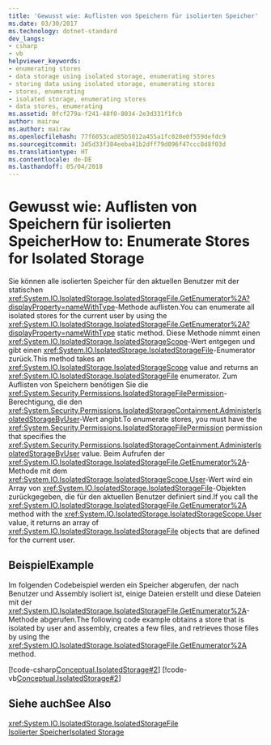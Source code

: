 ```yaml
---
title: 'Gewusst wie: Auflisten von Speichern für isolierten Speicher'
ms.date: 03/30/2017
ms.technology: dotnet-standard
dev_langs:
- csharp
- vb
helpviewer_keywords:
- enumerating stores
- data storage using isolated storage, enumerating stores
- storing data using isolated storage, enumerating stores
- stores, enumerating
- isolated storage, enumerating stores
- data stores, enumerating
ms.assetid: 0fcf279a-f241-48f0-8034-2e3d331f1fcb
author: mairaw
ms.author: mairaw
ms.openlocfilehash: 77f6053cad85b5012a455a1fc020e0f559defdc9
ms.sourcegitcommit: 3d5d33f384eeba41b2dff79d096f47ccc8d8f03d
ms.translationtype: HT
ms.contentlocale: de-DE
ms.lasthandoff: 05/04/2018
---
```

# <a name="how-to-enumerate-stores-for-isolated-storage"></a><span data-ttu-id="90b44-102">Gewusst wie: Auflisten von Speichern für isolierten Speicher</span><span class="sxs-lookup"><span data-stu-id="90b44-102">How to: Enumerate Stores for Isolated Storage</span></span>
<span data-ttu-id="90b44-103">Sie können alle isolierten Speicher für den aktuellen Benutzer mit der statischen <xref:System.IO.IsolatedStorage.IsolatedStorageFile.GetEnumerator%2A?displayProperty=nameWithType>-Methode auflisten.</span><span class="sxs-lookup"><span data-stu-id="90b44-103">You can enumerate all isolated stores for the current user by using the  <xref:System.IO.IsolatedStorage.IsolatedStorageFile.GetEnumerator%2A?displayProperty=nameWithType> static method.</span></span> <span data-ttu-id="90b44-104">Diese Methode nimmt einen <xref:System.IO.IsolatedStorage.IsolatedStorageScope>-Wert entgegen und gibt einen <xref:System.IO.IsolatedStorage.IsolatedStorageFile>-Enumerator zurück.</span><span class="sxs-lookup"><span data-stu-id="90b44-104">This  method takes an <xref:System.IO.IsolatedStorage.IsolatedStorageScope> value and returns an <xref:System.IO.IsolatedStorage.IsolatedStorageFile> enumerator.</span></span> <span data-ttu-id="90b44-105">Zum Auflisten von Speichern benötigen Sie die <xref:System.Security.Permissions.IsolatedStorageFilePermission>-Berechtigung, die den <xref:System.Security.Permissions.IsolatedStorageContainment.AdministerIsolatedStorageByUser>-Wert angibt.</span><span class="sxs-lookup"><span data-stu-id="90b44-105">To enumerate stores, you must have the <xref:System.Security.Permissions.IsolatedStorageFilePermission> permission that specifies the <xref:System.Security.Permissions.IsolatedStorageContainment.AdministerIsolatedStorageByUser> value.</span></span> <span data-ttu-id="90b44-106">Beim Aufrufen der <xref:System.IO.IsolatedStorage.IsolatedStorageFile.GetEnumerator%2A>-Methode mit dem <xref:System.IO.IsolatedStorage.IsolatedStorageScope.User>-Wert wird ein Array von <xref:System.IO.IsolatedStorage.IsolatedStorageFile>-Objekten zurückgegeben, die für den aktuellen Benutzer definiert sind.</span><span class="sxs-lookup"><span data-stu-id="90b44-106">If you call the <xref:System.IO.IsolatedStorage.IsolatedStorageFile.GetEnumerator%2A> method with the <xref:System.IO.IsolatedStorage.IsolatedStorageScope.User> value, it returns an array of <xref:System.IO.IsolatedStorage.IsolatedStorageFile> objects that are defined for the current user.</span></span>  
  
## <a name="example"></a><span data-ttu-id="90b44-107">Beispiel</span><span class="sxs-lookup"><span data-stu-id="90b44-107">Example</span></span>  
 <span data-ttu-id="90b44-108">Im folgenden Codebeispiel werden ein Speicher abgerufen, der nach Benutzer und Assembly isoliert ist, einige Dateien erstellt und diese Dateien mit der <xref:System.IO.IsolatedStorage.IsolatedStorageFile.GetEnumerator%2A>-Methode abgerufen.</span><span class="sxs-lookup"><span data-stu-id="90b44-108">The following code example obtains a store that is isolated by user and assembly, creates a few files, and retrieves those files by using the <xref:System.IO.IsolatedStorage.IsolatedStorageFile.GetEnumerator%2A> method.</span></span>  
  
 [!code-csharp[Conceptual.IsolatedStorage#2](../../../samples/snippets/csharp/VS_Snippets_CLR/conceptual.isolatedstorage/cs/source2.cs#2)]
 [!code-vb[Conceptual.IsolatedStorage#2](../../../samples/snippets/visualbasic/VS_Snippets_CLR/conceptual.isolatedstorage/vb/source2.vb#2)]  
  
## <a name="see-also"></a><span data-ttu-id="90b44-109">Siehe auch</span><span class="sxs-lookup"><span data-stu-id="90b44-109">See Also</span></span>  
 <xref:System.IO.IsolatedStorage.IsolatedStorageFile>  
 [<span data-ttu-id="90b44-110">Isolierter Speicher</span><span class="sxs-lookup"><span data-stu-id="90b44-110">Isolated Storage</span></span>](../../../docs/standard/io/isolated-storage.md)
